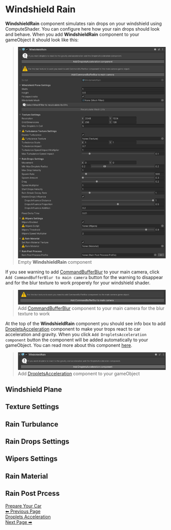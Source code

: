 # Windshield Rain

**WindshieldRain** component simulates rain drops on your windshield using ComputeShader. You can configure here how your rain drops should look and behave. When you add **WindshieldRain** component to your gameObject it should look like this:

> ![WindshieldRain empty](_media/windshield_rain_empty_no_command_buffer.png)<br/>
> Empty **WindshieldRain** component

If you see warning to add [CommandBufferBlur](/CommandBufferBlur) to your main camera, click `Add CommandBufferBlur to main camera` button for the warning to disappear and for the blur texture to work properely for your windshield shader.

> <img src="_media/windshield_rain_component/add_command_buffer.png" alt="Add CommandBufferBlur" width="640" /><br/>
> Add [CommandBufferBlur](/CommandBufferBlur) component to your main camera for the blur texture to work

At the top of the **WindshieldRain** component you should see info box to add [DropletsAcceleration](/DropletsAcceleration) component to make your trops react to car acceleration and gravity. When you click `Add DropletsAcceleration component` button the component will be added automatically to your gameObject. You can read more about this component [here](/DropletsAcceleration).

> <img src="_media/windshield_rain_component/add_droplets_acceleration.png" alt="Add DropletsAcceleration" width="640" /><br/>
> Add [DropletsAcceleration](/DropletsAcceleration) component to your gameObject

## Windshield Plane

## Texture Settings

## Rain Turbulance

## Rain Drops Settings

## Wipers Settings

## Rain Material

## Rain Post Prcess


<div class="page-nav">
  <a href="#/PrepareCar" class="prev">
    <div class="title">Prepare Your Car</div>
    <div class="subtitle">⬅ Previous Page</div>
  </a>
  <a href="#/DropletsAcceleration" class="next">
    <div class="title">Droplets Acceleration</div>
    <div class="subtitle">Next Page ➡</div>
  </a>
</div>
